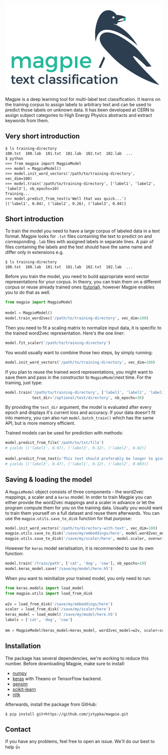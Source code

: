 ![image](docs/img/logo.png)

Magpie is a deep learning tool for multi-label text classification. It learns on the training corpus to assign labels to arbitrary text and can be used to predict those labels on unknown data. It has been developed at CERN to assign subject categories to High Energy Physics abstracts and extract keywords from them.

## Very short introduction
```
$ ls training-directory
100.txt  100.lab  101.txt  101.lab  102.txt  102.lab  ...
$ python
>>> from magpie import MagpieModel
>>> model = MagpieModel()
>>> model.init_word_vectors('/path/to/training-directory', vec_dim=100)
>>> model.train('/path/to/training-directory', ['label1', 'label2', 'label3'], nb_epochs=10)
Training...
>>> model.predict_from_text(u'Well that was quick...')
[('label1', 0.84), ('label2', 0.26), ('label3', 0.04)]
```


## Short introduction
To train the model you need to have a large corpus of labeled data in a text format. Magpie looks for `.txt` files containing the text to predict on and corresponding `.lab` files with assigned labels in separate lines. A pair of files containing the labels and the text should have the same name and differ only in extensions e.g.

```
$ ls training-directory
100.txt  100.lab  101.txt  101.lab  102.txt  102.lab  ...
```

Before you train the model, you need to build appropriate word vector representations for your corpus. In theory, you can train them on a different corpus or reuse already trained ones ([tutorial](http://rare-technologies.com/word2vec-tutorial/)), however Magpie enables you to do that as well.
```python
from magpie import MagpieModel

model = MagpieModel()
model.train_word2vec('/path/to/training-directory', vec_dim=100)
```

Then you need to fit a scaling matrix to normalize input data, it is specific to the trained word2vec representation. Here's the one liner:

```python
model.fit_scaler('/path/to/training-directory')
```

You would usually want to combine those two steps, by simply running:
```python
model.init_word_vectors('/path/to/training-directory', vec_dim=100)
```

If you plan to reuse the trained word representations, you might want to save them and pass in the constructor to `MagpieModel`next time. For the training, just type:
```python
model.train('/path/to/training-directory', ['label1', 'label2', 'label3'],
            test_dir='/optional/test/directory', nb_epochs=30)
```
By providing the `test_dir` argument, the model is evaluated after every epoch and displays it's current loss and accuracy. If your data doesn't fit into memory, you can also run `model.batch_train()` which has the same API, but is more memory efficient.

Trained models can be used for prediction with methods:
```python
model.predict_from_file('/path/to/txt/file')
# yields [('label1', 0.97), ('label3', 0.32), ('label2', 0.02)]

model.predict_from_text(u'This text should preferably be longer to give more information to the NN')
# yields [('label3', 0.47), ('label1', 0.12), ('label2', 0.003)]
```
## Saving & loading the model
A `MagpieModel` object consists of three components - the word2vec mappings, a scaler and a `keras` model. In order to train Magpie you can either provide the word2vec mappings and a scaler in advance or let the program compute them for you on the training data. Usually you would want to train them yourself on a full dataset and reuse them afterwards. You can use the `magpie.utils.save_to_disk` function for that purpose:

```python
model.init_word_vectors('/path/to/directory-with-text', vec_dim=100)
magpie.utils.save_to_disk('/save/my/embeddings/here', model.word2vec_model)
magpie.utils.save_to_disk('/save/my/scaler/here', model.scaler, overwrite=True)
```

However for `keras` model serialisation, it is recommended to use its own function:

```python
model.train('/train/path', ['cat', 'dog', 'cow'], nb_epochs=10)
model.keras_model.save('/save/my/model/here.h5')
```

When you want to reinitialize your trained model, you only need to run:

```python
from keras.models import load_model
from magpie.utils import load_from_disk

w2v = load_from_disk('/save/my/embeddings/here')
scaler = load_from_disk('/save/my/scaler/here')
keras_model = load_model('/save/my/model/here.h5')
labels = ['cat', 'dog', 'cow']

mm = MagpieModel(keras_model=keras_model, word2vec_model=w2v, scaler=scaler, labels=labels)
```

## Installation
The package has several dependencies, we're working to reduce this number. Before downloading Magpie, make sure to install:
 - [numpy](http://www.numpy.org/)
 - [keras](https://github.com/fchollet/keras) with Theano or TensorFlow backend.
 - [gensim](http://radimrehurek.com/gensim/)
 - [scikit-learn](http://scikit-learn.org/stable/index.html)
 - [nltk](http://www.nltk.org/install.html)

Afterwards, install the package from GitHub:
```
$ pip install git+https://github.com/jstypka/magpie.git
```

## Contact
If you have any problems, feel free to open an issue. We'll do our best to help :+1:
